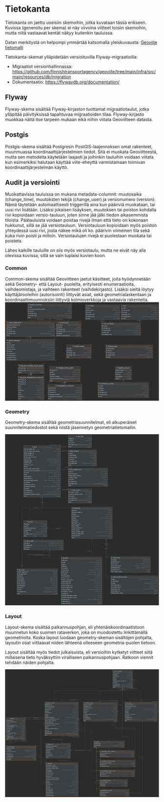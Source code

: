 # Tietokanta

Tietokanta on jaettu useisiin skemoihin, jotka kuvataan tässä erikseen. Kuvissa (generoitu per skema) ei näy viivoina viitteet toisiin skemoihin, mutta niitä vastaavat kentät näkyy kuitenkin tauluissa.

Datan merkitystä on helpompi ymmärtää katsomalla yleiskuvausta: [Geoviite tietomalli](geoviite%20tietomalli.md)

Tietokanta-skemat ylläpidetään versioituvilla Flyway-migraatioilla:

* Migraatiot versionhallinnassa: https://github.com/finnishtransportagency/geoviite/tree/main/infra/src/main/resources/db/migration
* Dokumentaatio: https://flywaydb.org/documentation/

## Flyway

Flyway-skema sisältää Flyway-kirjaston tuottamat migraatiotaulut, jotka ylläpitää päivityksissä tapahtuvaa migraatioiden tilaa. Flyway-kirjasto muokkaa näitä itse tarpeen mukaan eikä niihin viitata Geoviitteen datasta.

## Postgis

Postgis-skema sisältää Postgresin PostGIS-laajennoksen omat rakenteet, muunmuassa koordinaattijärjestelmien tiedot. Sitä ei muokata Geoviitteestä, mutta sen metodeita käytetään laajasti ja joihinkin tauluihin voidaan viitata kun esimerkiksi halutaan käyttää viite-eheyttä varmistamaan toimivan koordinaattijärjestelmän käyttö.

## Audit ja versiointi

Muokattavissa tauluissa on mukana metadata-columnit: muutosaika (change_time), muutoksten tekijä (change_user) ja versionumero (version). Nämä täytetään automaattisesti triggerillä aina kun pääriviä muokataan, tai uusi rivi lisätään. Lisäksi jokaisen lisäyksen, muutoksen tai poiston kohdalla rivi kopioidaan versio-tauluun, joten sinne jää jälki tiedon aikasemmista tiloista. Päätauluista voidaan poistaa rivejä ilman että tieto on kokonaan hukkunut, sillä se jää versiotauluun. Versiotauluun kopioidaan myös poiston yhteydessä uusi rivi, josta näkee mikä oli ko. päärivin viimeinen tila sekä kuka rivin poisti ja milloin. Versiotaulujen rivejä ei puolestaan muokata tai poisteta.

Lähes kaikille tauluille on siis myös versiotaulu, mutta ne eivät näy alla olevissa kuvissa, sillä se vain tuplaisi kuvien koon.

### Common

Common-skema sisältää Geoviitteen jaetut käsitteet, joita hyödynnetään sekä Geometry- että Layout- puolelta, erityisesti enumeraatioita, vaihdeomistaja, ja vaihteen rakenteet (vaihdekirjasto). Lisäksi sieltä löytyy käyttäjärooleihin (autorisointi) liittyvät asiat, sekä geometrialaskentaan ja koordinaattimuunnoksiin liittyviä kolmioverkkoja ja vastaavia rakenteita.
![](images/database_common.png)

### Geometry

Geometry-skema sisältää geometriasuunnitelmat, eli alkuperäiset suunnitelmatiedostot sekä niistä jäsennetyn geometriatietomallin.

![](images/database_geometry.png)

### Layout

Layout-skema sisältää paikannuspohjan, eli yhtenäiskoordinaatistoon muunnetun koko suomen rataverkon, joka on muodostettu linkittämällä geometrioita. Koska layout luodaan geometry-skeman sisältöjen pohjalta, layoutin osat viittaavat niiden lähteenä olleeseen geometria-puolen tietoon.

Layout sisältää myös tiedot julkaisuista, eli versioihin kytketyt viitteet siitä millaisena tieto hyväksyttiin viralliseen paikannuspohjaan. Ratkoon viennit tehdään näiden pohjalta.

![](images/database_layout.png)

